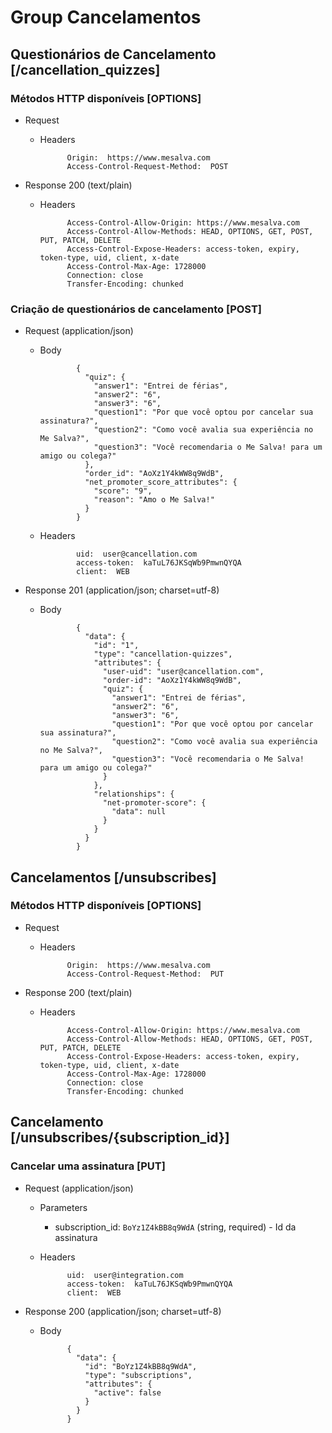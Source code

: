 # Group Cancelamentos

## Questionários de Cancelamento [/cancellation_quizzes]
### Métodos HTTP disponíveis [OPTIONS]

+ Request
    + Headers

                Origin:  https://www.mesalva.com
                Access-Control-Request-Method:  POST


+ Response 200 (text/plain)
    + Headers

                Access-Control-Allow-Origin: https://www.mesalva.com
                Access-Control-Allow-Methods: HEAD, OPTIONS, GET, POST, PUT, PATCH, DELETE
                Access-Control-Expose-Headers: access-token, expiry, token-type, uid, client, x-date
                Access-Control-Max-Age: 1728000
                Connection: close
                Transfer-Encoding: chunked


### Criação de questionários de cancelamento [POST]

+ Request (application/json)
    + Body

                  {
                    "quiz": {
                      "answer1": "Entrei de férias",
                      "answer2": "6",
                      "answer3": "6",
                      "question1": "Por que você optou por cancelar sua assinatura?",
                      "question2": "Como você avalia sua experiência no Me Salva?",
                      "question3": "Você recomendaria o Me Salva! para um amigo ou colega?"
                    },
                    "order_id": "AoXz1Y4kWW8q9WdB",
                    "net_promoter_score_attributes": {
                      "score": "9",
                      "reason": "Amo o Me Salva!"
                    }
                  }

    + Headers

                  uid:  user@cancellation.com
                  access-token:  kaTuL76JKSqWb9PmwnQYQA
                  client:  WEB

+ Response 201 (application/json; charset=utf-8)
    + Body

                  {
                    "data": {
                      "id": "1",
                      "type": "cancellation-quizzes",
                      "attributes": {
                        "user-uid": "user@cancellation.com",
                        "order-id": "AoXz1Y4kWW8q9WdB",
                        "quiz": {
                          "answer1": "Entrei de férias",
                          "answer2": "6",
                          "answer3": "6",
                          "question1": "Por que você optou por cancelar sua assinatura?",
                          "question2": "Como você avalia sua experiência no Me Salva?",
                          "question3": "Você recomendaria o Me Salva! para um amigo ou colega?"
                        }
                      },
                      "relationships": {
                        "net-promoter-score": {
                          "data": null
                        }
                      }
                    }
                  }


## Cancelamentos [/unsubscribes]
### Métodos HTTP disponíveis [OPTIONS]

+ Request
    + Headers

                Origin:  https://www.mesalva.com
                Access-Control-Request-Method:  PUT


+ Response 200 (text/plain)
    + Headers

                Access-Control-Allow-Origin: https://www.mesalva.com
                Access-Control-Allow-Methods: HEAD, OPTIONS, GET, POST, PUT, PATCH, DELETE
                Access-Control-Expose-Headers: access-token, expiry, token-type, uid, client, x-date
                Access-Control-Max-Age: 1728000
                Connection: close
                Transfer-Encoding: chunked


## Cancelamento [/unsubscribes/{subscription_id}]
### Cancelar uma assinatura [PUT]

+ Request (application/json)
    + Parameters
        + subscription_id: `BoYz1Z4kBB8q9WdA` (string, required) - Id da assinatura

    + Headers

                uid:  user@integration.com
                access-token:  kaTuL76JKSqWb9PmwnQYQA
                client:  WEB

+ Response 200 (application/json; charset=utf-8)
    + Body

                {
                  "data": {
                    "id": "BoYz1Z4kBB8q9WdA",
                    "type": "subscriptions",
                    "attributes": {
                      "active": false
                    }
                  }
                }
